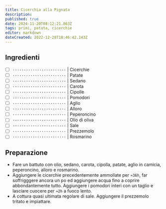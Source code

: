 ```yaml
---
title: Cicerchia alla Pignata
description: 
published: true
date: 2024-11-20T08:12:21.863Z
tags: primi, patata, cicerchie
editor: markdown
dateCreated: 2022-12-28T18:46:42.143Z
---
```


## Ingredienti

* [ ] `························` | Cicerchie
* [ ] `························` | Patate
* [ ] `························` | Sedano
* [ ] `························` | Carota
* [ ] `························` | Cipolle
* [ ] `························` | Pomodori
* [ ] `························` | Aglio
* [ ] `························` | Alloro
* [ ] `························` | Peperoncino
* [ ] `························` | Olio di oliva
* [ ] `························` | Sale
* [ ] `························` | Prezzemolo
* [ ] `························` | Rosmarino

## Preparazione

* Fare un battuto con olio, sedano, carota, cipolla, patate, aglio in camicia, peperoncino, alloro e rosmarino.
* Aggiungere le cicerchie precedentemente ammollate per `≈36h`, far soffrigggere ancora un po ed aggiungere acqua fino a coprire abbondantemente tutto. Aggiungere i pomodori interi con un taglio e lasciare cuocere per `≈2h` a fuoco lento.
* A cottura quasi ultimata regolare di sale. Aggiungere il prezzemolo tritato e impiattare.